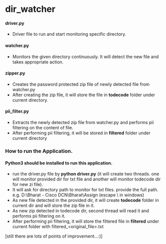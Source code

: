 # dir_watcher


#### driver.py
*   Driver file to run and start monitoring specific directory.

#### watcher.py
*   Monitors the given directory continuously. It will detect the new file and takes appropriate action.

#### zipper.py
*   Creates the password protected zip file of newly detected file from watcher.py
*   After creating the zip file, it will store the file in **todecode** folder under current directory.

#### pii_filter.py
*   Extracts the newly detected zip file from watcher.py and performs pii filtering on the content of file.
*   After performing pii filtering, it will be stored in **filtered** folder under current directory


### How to run the Application.

#### Python3 should be installed to run this application.

*   run the driver.py file by **python driver.py** (it will create two threads. one will monitor provided dir for txt file and another will monitor todecode dir for new zi file).
*   It will ask for directory path to monitor for txt files. provide the full path.
    e.g. D:\\Bharat - Cisco DCN\\Bharat\\Assign (escape \ in windows)
*   As new file detected in the provided dir, it will create **todecode** folder in current dir and will store the zip file in it.
*   As new zip detected in todecode dir, second thread will read it and performs pii filtering on it.
*   After performing pii filtering, it will store the filtered file in **filtered** under current folder with filtered_<original_file>.txt

[still there are lots of points of improvement...:)]